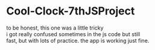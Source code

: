 # Cool-Clock-7thJSProject

to be honest, this one was a little tricky </br>
i got really confused sometimes in the js code but still </br>
fast, but with lots of practice.
the app is working just fine.
